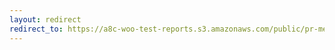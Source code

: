 ```yaml
---
layout: redirect
redirect_to: https://a8c-woo-test-reports.s3.amazonaws.com/public/pr-merge/37895/api/index.html
---
```

